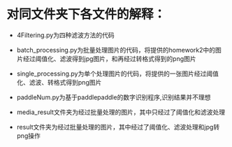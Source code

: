 # 对同文件夹下各文件的解释：
- 4Filtering.py为四种滤波方法的代码

- batch_processing.py为批量处理图片的代码，将提供的homework2中的图片经过阈值化、滤波得到jpg图片，和再经过转格式得到的png图片

- single_processing.py为单个处理图片的代码，将提供的一张图片经过阈值化、滤波、转格式得到png图片

- paddleNum.py为基于paddlepaddle的数字识别程序,识别结果并不理想

- media_result文件夹为经过批量处理的图片，其中只经过了阈值化和滤波处理

- result文件夹为经过批量处理的图片，其中经过了阈值化、滤波处理和jpg转png操作


